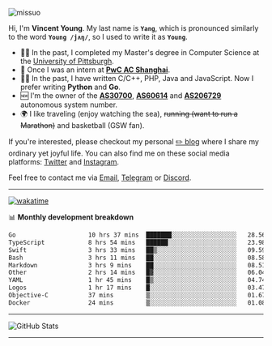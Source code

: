 <p align="left"> <img src="https://komarev.com/ghpvc/?username=missuo&label=Profile%20views&color=0e75b6&style=flat" alt="missuo" /> </p>


Hi, I'm **Vincent Young**. My last name is **`Yang`**, which is pronounced similarly to the word **`Young /jʌŋ/`**, so I used to write it as **`Young`**. 

-  👨‍🎓 In the past, I completed my Master's degree in Computer Science at the [University of Pittsburgh](https://www.pitt.edu).
-  💼 Once I was an intern at **[PwC AC Shanghai](https://www.linkedin.com/company/pwc-ac-shanghai/)**.
-  👨‍💻 In the past, I have written C/C++, PHP, Java and JavaScript. Now I prefer writing **Python** and **Go**.
-  🆕 I'm the owner of the **[AS30700](https://bgp.tools/as/30700)**, **[AS60614](https://bgp.tools/as/60614)** and **[AS206729](https://bgp.tools/as/206729)** autonomous system number.
-  🌍 I like traveling (enjoy watching the sea), ~~running (want to run a Marathon)~~ and basketball (GSW fan).

If you're interested, please checkout my personal [✏️ blog](https://missuo.me/) where I share my ordinary yet joyful life. You can also find me on these social media platforms: [Twitter](https://twitter.com/m1ssuo) and [Instagram](https://www.instagram.com/missuo.me).

Feel free to contact me via <a href="mailto:me@owo.nz">Email</a>, [Telegram](https://t.me/missuo) or [Discord](https://discordapp.com/users/missuo#7448).

-------

[![wakatime](https://wakatime.com/badge/user/c13cd961-40ca-417a-afb6-1f9ea8ac295c.svg)](https://wakatime.com/@missuo)

📊 **Monthly development breakdown**
<!--START_SECTION:waka-->

```txt
Go                    10 hrs 37 mins  ███████░░░░░░░░░░░░░░░░░░   28.56 %
TypeScript            8 hrs 54 mins   ██████░░░░░░░░░░░░░░░░░░░   23.98 %
Swift                 3 hrs 33 mins   ██▒░░░░░░░░░░░░░░░░░░░░░░   09.59 %
Bash                  3 hrs 11 mins   ██░░░░░░░░░░░░░░░░░░░░░░░   08.58 %
Markdown              3 hrs 9 mins    ██░░░░░░░░░░░░░░░░░░░░░░░   08.51 %
Other                 2 hrs 14 mins   █▓░░░░░░░░░░░░░░░░░░░░░░░   06.04 %
YAML                  1 hr 45 mins    █▒░░░░░░░░░░░░░░░░░░░░░░░   04.74 %
Logos                 1 hr 17 mins    █░░░░░░░░░░░░░░░░░░░░░░░░   03.47 %
Objective-C           37 mins         ▒░░░░░░░░░░░░░░░░░░░░░░░░   01.67 %
Docker                24 mins         ▒░░░░░░░░░░░░░░░░░░░░░░░░   01.08 %
```

<!--END_SECTION:waka-->

-------

![GitHub Stats](https://github-readme-stats-opal-alpha-76.vercel.app/api?username=missuo&show_icons=true&theme=transparent)

-------

